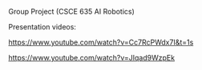 Group Project (CSCE 635 AI Robotics)

Presentation videos:

https://www.youtube.com/watch?v=Cc7RcPWdx7I&t=1s

https://www.youtube.com/watch?v=JIqad9WzpEk
